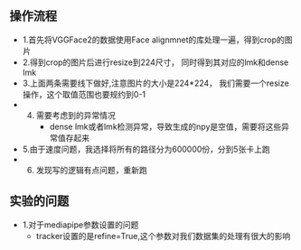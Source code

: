 
## 操作流程
+ 1.首先将VGGFace2的数据使用Face alignmnet的库处理一遍，得到crop的图片
+ 2.得到crop的图片后进行resize到224尺寸， 同时得到其对应的lmk和dense lmk
+ 3.上面两条需要线下做好,注意图片的大小是224*224， 我们需要一个resize操作，这个取值范围也要规约到0-1
+ 4. 需要考虑到的异常情况
     + dense lmk或者lmk检测异常，导致生成的npy是空值，需要将这些异常值存起来
+ 5.由于速度问题，我选择将所有的路径分为600000份，分到5张卡上跑
+ 6. 发现写的逻辑有点问题，重新跑

## 实验的问题
+ 1.对于mediapipe参数设置的问题
  + tracker设置的是refine=True,这个参数对我们数据集的处理有很大的影响
